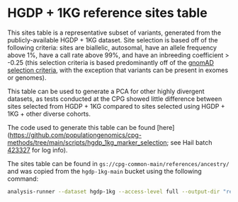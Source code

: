 # HGDP + 1KG reference sites table

This sites table is a representative subset of variants, generated from the publicly-available HGDP + 1KG dataset. Site selection is based off of the following criteria: sites are biallelic, autosomal, have an allele frequency above 1%, have a call rate above 99%, and have an inbreeding coefficient > -0.25 (this selection criteria is based predominantly off of the [gnomAD selection criteria](https://macarthurlab.org/2018/10/17/gnomad-v2-1/), with the exception that variants can be present in exomes or genomes).

This table can be used to generate a PCA for other highly divergent datasets, as tests conducted at the CPG showed little difference between sites selected from HGDP + 1KG compared to sites selected using HGDP + 1KG + other diverse cohorts.

The code used to generate this table can be found [here](https://github.com/populationgenomics/cpg-methods/tree/main/scripts/hgdp_1kg_marker_selection; see Hail batch [423327](https://batch.hail.populationgenomics.org.au/batches/423327/jobs/2) for log info).

The sites table can be found in `gs://cpg-common-main/references/ancestry/` and was copied from the `hgdp-1kg-main` bucket using the following command:

```bash
analysis-runner --dataset hgdp-1kg --access-level full --output-dir "references/ancestry" --description "copy sites table" sites_table/copy_sites_table.sh 
```

